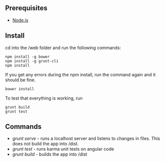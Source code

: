 ## Prerequisites

* [Node.js](https://nodejs.org)

## Install

cd into the /web folder and run the following commands:

	npm install -g bower
	npm install -g grunt-cli
	npm install

If you get any errors during the npm install, run the command again and it should be fine.

	bower install

To test that everything is working, run

	grunt build
	grunt test

## Commands

* *grunt serve* - runs a localhost server and listens to changes in files. This does not build the app into /dist.
* *grunt test* - runs karma unit tests on angular code
* *grunt build* - builds the app into /dist